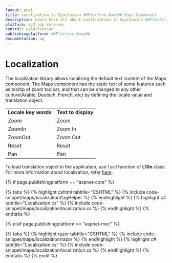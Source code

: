 ```yaml
---
layout: post
title: Localization in Syncfusion ##Platform_Name## Maps Component
description: Learn here all about Localization in Syncfusion ##Platform_Name## Maps component of Syncfusion Essential JS 2 and more.
platform: ej2-asp-core-mvc
control: Localization
publishingplatform: ##Platform_Name##
documentation: ug
---
```


# Localization

The localization library allows localizing the default text content of the Maps component. The Maps component has the static text of some features such as tooltip of zoom toolbar, and that can be changed to any other culture(Arabic, Deutsch, French, etc) by defining the locale value and translation object.

<!-- markdownlint-disable MD033 -->

<table>
<tr>
<td><b>Locale key words</b></td>
<td><b>Text to display</b></td>
</tr>
<tr>
<td>Zoom</td>
<td>Zoom</td>
</tr>
<tr>
<td>ZoomIn</td>
<td>Zoom In</td>
</tr>
<tr>
<td>ZoomOut</td>
<td>Zoom Out</td>
</tr>
<tr>
<td>Reset</td>
<td>Reset</td>
</tr>
<tr>
<td>Pan</td>
<td>Pan</td>
</tr>
</table>

To load translation object in the application, use `load` function of **L10n** class. For more information about localization, refer [here](http://ej2.syncfusion.com/documentation/base/localization.html).

{% if page.publishingplatform == "aspnet-core" %}

{% tabs %}
{% highlight cshtml tabtitle="CSHTML" %}
{% include code-snippet/maps/localization/tagHelper %}
{% endhighlight %}
{% highlight c# tabtitle="Localization.cs" %}
{% include code-snippet/maps/localization/localization.cs %}
{% endhighlight %}
{% endtabs %}

{% elsif page.publishingplatform == "aspnet-mvc" %}

{% tabs %}
{% highlight razor tabtitle="CSHTML" %}
{% include code-snippet/maps/localization/razor %}
{% endhighlight %}
{% highlight c# tabtitle="Localization.cs" %}
{% include code-snippet/maps/localization/localization.cs %}
{% endhighlight %}
{% endtabs %}
{% endif %}

